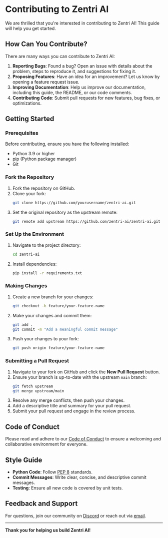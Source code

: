 # Contributing to Zentri AI

We are thrilled that you're interested in contributing to Zentri AI! This guide will help you get started.

## How Can You Contribute?

There are many ways you can contribute to Zentri AI:

1. **Reporting Bugs**: Found a bug? Open an issue with details about the problem, steps to reproduce it, and suggestions for fixing it.
2. **Proposing Features**: Have an idea for an improvement? Let us know by opening a feature request issue.
3. **Improving Documentation**: Help us improve our documentation, including this guide, the README, or our code comments.
4. **Contributing Code**: Submit pull requests for new features, bug fixes, or optimizations.

## Getting Started

### Prerequisites

Before contributing, ensure you have the following installed:

- Python 3.9 or higher
- pip (Python package manager)
- Git

### Fork the Repository

1. Fork the repository on GitHub.
2. Clone your fork:
   ```bash
   git clone https://github.com/yourusername/zentri-ai.git
   ```
3. Set the original repository as the upstream remote:
   ```bash
   git remote add upstream https://github.com/zentri-ai/zentri-ai.git
   ```

### Set Up the Environment

1. Navigate to the project directory:
   ```bash
   cd zentri-ai
   ```
2. Install dependencies:
   ```bash
   pip install -r requirements.txt
   ```

### Making Changes

1. Create a new branch for your changes:
   ```bash
   git checkout -b feature/your-feature-name
   ```
2. Make your changes and commit them:
   ```bash
   git add .
   git commit -m "Add a meaningful commit message"
   ```
3. Push your changes to your fork:
   ```bash
   git push origin feature/your-feature-name
   ```

### Submitting a Pull Request

1. Navigate to your fork on GitHub and click the **New Pull Request** button.
2. Ensure your branch is up-to-date with the upstream `main` branch:
   ```bash
   git fetch upstream
   git merge upstream/main
   ```
3. Resolve any merge conflicts, then push your changes.
4. Add a descriptive title and summary for your pull request.
5. Submit your pull request and engage in the review process.

## Code of Conduct

Please read and adhere to our [Code of Conduct](CODE_OF_CONDUCT.md) to ensure a welcoming and collaborative environment for everyone.

## Style Guide

- **Python Code**: Follow [PEP 8](https://peps.python.org/pep-0008/) standards.
- **Commit Messages**: Write clear, concise, and descriptive commit messages.
- **Testing**: Ensure all new code is covered by unit tests.

## Feedback and Support

For questions, join our community on [Discord](#) or reach out via [email](mailto:support@zentri.ai).

---

**Thank you for helping us build Zentri AI!**
